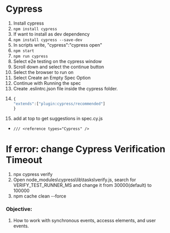 # Cypress

1. Install cypress
2. `npm install cypress`
3. If want to install as dev dependency
4. `npm install cypress --save-dev`
5. In scripts write, "cypress":"cypress open"
6. `npm start`
7. `npm run cypress`
8. Select e2e testing on the cypress window
9. Scroll down and select the continue button
10. Select the browser to run on
11. Select Create an Empty Spec Option
12. Continue with Running the spec
13. Create .eslintrc.json file inside the cypress folder.
14. ```JavaScript
    {
    "extends":["plugin:cypress/recommended"]
    }
    ```
15. add at top to get suggestions in spec.cy.js

- `/// <reference types="Cypress" />`

# If error: change Cypress Verification Timeout

1. npx cypress verify
2. Open node_modules\cypress\lib\tasks\verify.js, search for VERIFY_TEST_RUNNER_MS and change it from 30000(default) to 100000
3. npm cache clean --force

### Objective:

1. How to work with synchronous events, accesss elements, and user events.
 